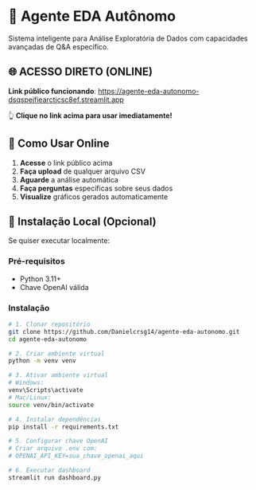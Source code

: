 # 🤖 Agente EDA Autônomo

Sistema inteligente para Análise Exploratória de Dados com capacidades avançadas de Q&A específico.

## 🌐 ACESSO DIRETO (ONLINE)

**Link público funcionando**: https://agente-eda-autonomo-dsqspejfiearctjcsc8ef.streamlit.app

👆 **Clique no link acima para usar imediatamente!**

## 🚀 Como Usar Online

1. **Acesse** o link público acima
2. **Faça upload** de qualquer arquivo CSV
3. **Aguarde** a análise automática
4. **Faça perguntas** específicas sobre seus dados
5. **Visualize** gráficos gerados automaticamente

## 🔧 Instalação Local (Opcional)

Se quiser executar localmente:

### Pré-requisitos
- Python 3.11+
- Chave OpenAI válida

### Instalação
```bash
# 1. Clonar repositório
git clone https://github.com/Danielcrsg14/agente-eda-autonomo.git
cd agente-eda-autonomo

# 2. Criar ambiente virtual
python -m venv venv

# 3. Ativar ambiente virtual
# Windows:
venv\Scripts\activate
# Mac/Linux:
source venv/bin/activate

# 4. Instalar dependências
pip install -r requirements.txt

# 5. Configurar chave OpenAI
# Criar arquivo .env com:
# OPENAI_API_KEY=sua_chave_openai_aqui

# 6. Executar dashboard
streamlit run dashboard.py
